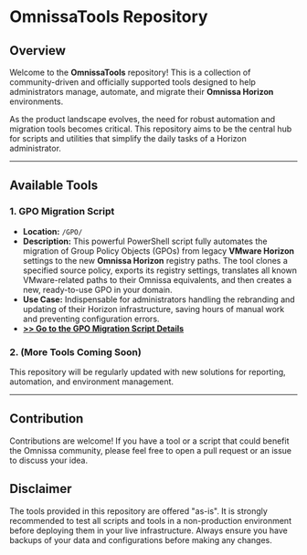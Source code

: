 # OmnissaTools Repository

## Overview

Welcome to the **OmnissaTools** repository! This is a collection of community-driven and officially supported tools designed to help administrators manage, automate, and migrate their **Omnissa Horizon** environments.

As the product landscape evolves, the need for robust automation and migration tools becomes critical. This repository aims to be the central hub for scripts and utilities that simplify the daily tasks of a Horizon administrator.

---

## Available Tools

### 1. GPO Migration Script

* **Location:** `/GPO/`
* **Description:** This powerful PowerShell script fully automates the migration of Group Policy Objects (GPOs) from legacy **VMware Horizon** settings to the new **Omnissa Horizon** registry paths. The tool clones a specified source policy, exports its registry settings, translates all known VMware-related paths to their Omnissa equivalents, and then creates a new, ready-to-use GPO in your domain.
* **Use Case:** Indispensable for administrators handling the rebranding and updating of their Horizon infrastructure, saving hours of manual work and preventing configuration errors.
* **[>> Go to the GPO Migration Script Details](./GPO/README.md)**

### 2. (More Tools Coming Soon)

This repository will be regularly updated with new solutions for reporting, automation, and environment management.

---

## Contribution

Contributions are welcome! If you have a tool or a script that could benefit the Omnissa community, please feel free to open a pull request or an issue to discuss your idea.

## Disclaimer

The tools provided in this repository are offered "as-is". It is strongly recommended to test all scripts and tools in a non-production environment before deploying them in your live infrastructure. Always ensure you have backups of your data and configurations before making any changes.
